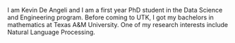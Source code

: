I am Kevin De Angeli and I am a first year PhD student in the Data Science and Engineering program.
Before coming to UTK, I got my bachelors in mathematics at Texas A&M University. 
One of my research interests include Natural Language Processing. 
